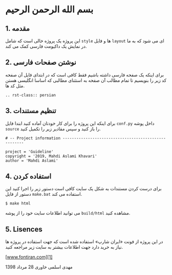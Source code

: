 ﻿بسم الله الرحمن الرحیم
===================

## 1. مقدمه

این پروژه یک پروژه خالی است که شامل ``style`` ها و فایل ``layout`` ای می شود که 
به ما در نمایش یک داکیومت فارسی کمک می کند.

## 2. نوشتن صفحات فارسی

برای اینکه یک صفحه فارسی داشته باشیم فقط کافی است که در ابتدای فایل آن صفحه کد 
زیر را بنویسیم تا تمام مطالب آن صفحه به استثنای مطالبی که اساسا انگلیسی هستن مثل
کد ها.

```
.. rst-class:: persian
```

## 3. تنظیم مستندات

برای اینکه این پروژه را برای کار خودتان آماده کنید ابتدا فایل ``conf.py`` داخل 
پوشه ``source`` را باز کنید و سپس مقادیر زیر را تکمیل کنید.

```
# -- Project information -----------------------------------------------------

project = 'Guideline'
copyright = '2019, Mahdi Aslami Khavari'
author = 'Mahdi Aslami'

```

## 4. استفاده کردن

برای درست کردن مستندات به شکل یک سایت کافی است دستور زیر را اجرا کنید این دستور 
از فایل ``make.bat`` استفاده می کند.

```
$ make html
```

می توانید اطلاعات سایت خود را از پوشه ``build/html`` مشاهده کنید.

## 5. Lisences

در این پروژه از فونت «ایران شارپ» استفاده شده است که جهت استفاده در پروژه ها 
نیاز به خرید دارد جهت اطلاعات بیشتر به سایت زیر مراجعه کنید.

[www.fontiran.com][1]

مهدی اسلمی خاوری 28 مرداد 1398

[1]: www.fontiran.com